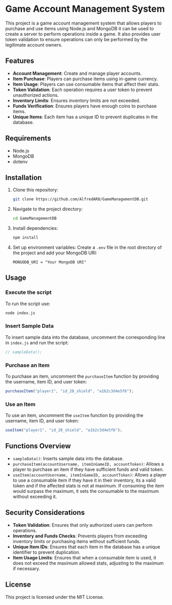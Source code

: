 
# Game Account Management System

This project is a game account management system that allows players to purchase and use items using Node.js and MongoDB it can be used to create a server to perform operations inside a game. It also provides user token validation to ensure operations can only be performed by the legitimate account owners.

## Features

- **Account Management**: Create and manage player accounts.
- **Item Purchase**: Players can purchase items using in-game currency.
- **Item Usage**: Players can use consumable items that affect their stats.
- **Token Validation**: Each operation requires a user token to prevent unauthorized actions.
- **Inventory Limits**: Ensures inventory limits are not exceeded.
- **Funds Verification**: Ensures players have enough coins to purchase items.
- **Unique Items**: Each item has a unique ID to prevent duplicates in the database.

## Requirements

- Node.js
- MongoDB
- dotenv

## Installation

1. Clone this repository:
   ```sh
   git clone https://github.com/AlfredAR8/GameManagementDB.git
   ```

2. Navigate to the project directory:
   ```sh
   cd GameManagementDB
   ```

3. Install dependencies:
   ```sh
   npm install
   ```

4. Set up environment variables:
   Create a `.env` file in the root directory of the project and add your MongoDB URI:
   ```env
   MONGODB_URI = "Your MongoDB URI"
   ```

## Usage

### Execute the script
To run the script use:
```sh
node index.js
```

### Insert Sample Data

To insert sample data into the database, uncomment the corresponding line in `index.js` and run the script:

```js
// sampleData();
```

### Purchase an Item

To purchase an item, uncomment the `purchaseItem` function by providing the username, item ID, and user token:

```js
purchaseItem("player1", "id_28_shield", "a1b2c3d4e5f6");
```

### Use an Item

To use an item, uncomment the `useItem` function by providing the username, item ID, and user token:

```js
useItem("player1", "id_28_shield", "a1b2c3d4e5f6");
```

## Functions Overview

- `sampleData()`: Inserts sample data into the database.
- `purchaseItem(accountUsername, itemInGameID, accountToken)`: Allows a player to purchase an item if they have sufficient funds and valid token.
- `useItem(accountUsername, itemInGameID, accountToken)`: Allows a player to use a consumable item if they have it in their inventory, its a valid token and if the affected stats is not at maximum. If consuming the item would surpass the maximum, it sets the consumable to the maximum without exceeding it.

## Security Considerations

- **Token Validation**: Ensures that only authorized users can perform operations.
- **Inventory and Funds Checks**: Prevents players from exceeding inventory limits or purchasing items without sufficient funds.
- **Unique Item IDs**: Ensures that each item in the database has a unique identifier to prevent duplication.
- **Item Usage Limits**: Ensures that when a consumable item is used, it does not exceed the maximum allowed stats, adjusting to the maximum if necessary.

## License

This project is licensed under the MIT License.
